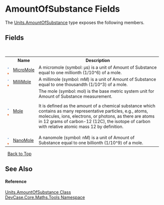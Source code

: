 # AmountOfSubstance Fields
 

The <a href="T_DevCase_Core_Maths_Tools_Units_AmountOfSubstance">Units.AmountOfSubstance</a> type exposes the following members.


## Fields
&nbsp;<table><tr><th></th><th>Name</th><th>Description</th></tr><tr><td>![Public field](media/pubfield.gif "Public field")![Static member](media/static.gif "Static member")</td><td><a href="F_DevCase_Core_Maths_Tools_Units_AmountOfSubstance_MicroMole">MicroMole</a></td><td>
A micromole (symbol: μs) is a unit of Amount of Substance equal to one millionth (1/10^6) of a mole.</td></tr><tr><td>![Public field](media/pubfield.gif "Public field")![Static member](media/static.gif "Static member")</td><td><a href="F_DevCase_Core_Maths_Tools_Units_AmountOfSubstance_MilliMole">MilliMole</a></td><td>
A millimole (symbol: mM) is a unit of Amount of Substance equal to one thousandth (1/10^3) of a mole.</td></tr><tr><td>![Public field](media/pubfield.gif "Public field")![Static member](media/static.gif "Static member")</td><td><a href="F_DevCase_Core_Maths_Tools_Units_AmountOfSubstance_Mole">Mole</a></td><td>
The mole (symbol: mol) is the base metric system unit for Amount of Substance measurement. 

 It is defined as the amount of a chemical substance which contains as many representative particles, e.g., atoms, molecules, ions, electrons, or photons, as there are atoms in 12 grams of carbon-12 (12C), the isotope of carbon with relative atomic mass 12 by definition.</td></tr><tr><td>![Public field](media/pubfield.gif "Public field")![Static member](media/static.gif "Static member")</td><td><a href="F_DevCase_Core_Maths_Tools_Units_AmountOfSubstance_NanoMole">NanoMole</a></td><td>
A nanomole (symbol: nM) is a unit of Amount of Substance equal to one billionth (1/10^9) of a mole.</td></tr></table>&nbsp;
<a href="#amountofsubstance-fields">Back to Top</a>

## See Also


#### Reference
<a href="T_DevCase_Core_Maths_Tools_Units_AmountOfSubstance">Units.AmountOfSubstance Class</a><br /><a href="N_DevCase_Core_Maths_Tools">DevCase.Core.Maths.Tools Namespace</a><br />